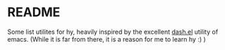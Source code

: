 README
======

Some list utilites for hy, heavily inspired by the excellent
[dash.el](https://github.com/magnars/dash.el) utility of emacs.
(While it is far from there, it is a reason for me to learn hy :) )

